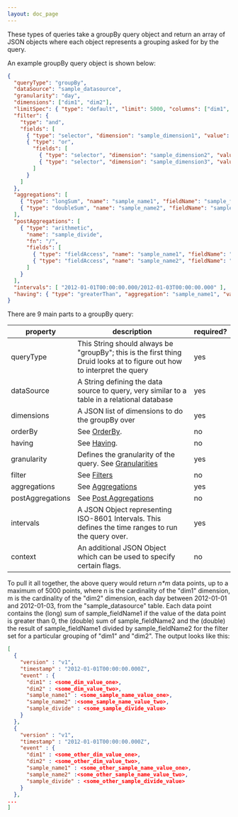 ```yaml
---
layout: doc_page
---
```

These types of queries take a groupBy query object and return an array of JSON objects where each object represents a grouping asked for by the query.

An example groupBy query object is shown below:

``` json
{
  "queryType": "groupBy",
  "dataSource": "sample_datasource",
  "granularity": "day",
  "dimensions": ["dim1", "dim2"],
  "limitSpec": { "type": "default", "limit": 5000, "columns": ["dim1", "metric1"] },
  "filter": {
    "type": "and",
    "fields": [
      { "type": "selector", "dimension": "sample_dimension1", "value": "sample_value1" },
      { "type": "or", 
        "fields": [
          { "type": "selector", "dimension": "sample_dimension2", "value": "sample_value2" },
          { "type": "selector", "dimension": "sample_dimension3", "value": "sample_value3" }
        ]
      }
    ]
  },
  "aggregations": [
    { "type": "longSum", "name": "sample_name1", "fieldName": "sample_fieldName1" },
    { "type": "doubleSum", "name": "sample_name2", "fieldName": "sample_fieldName2" }
  ],
  "postAggregations": [
    { "type": "arithmetic",
      "name": "sample_divide",
      "fn": "/",
      "fields": [
        { "type": "fieldAccess", "name": "sample_name1", "fieldName": "sample_fieldName1" },
        { "type": "fieldAccess", "name": "sample_name2", "fieldName": "sample_fieldName2" }
      ]
    }
  ],
  "intervals": [ "2012-01-01T00:00:00.000/2012-01-03T00:00:00.000" ],
  "having": { "type": "greaterThan", "aggregation": "sample_name1", "value": 0 }
}
```

There are 9 main parts to a groupBy query:

|property|description|required?|
|--------|-----------|---------|
|queryType|This String should always be "groupBy"; this is the first thing Druid looks at to figure out how to interpret the query|yes|
|dataSource|A String defining the data source to query, very similar to a table in a relational database|yes|
|dimensions|A JSON list of dimensions to do the groupBy over|yes|
|orderBy|See [OrderBy](OrderBy.html).|no|
|having|See [Having](Having.html).|no|
|granularity|Defines the granularity of the query. See [Granularities](Granularities.html)|yes|
|filter|See [Filters](Filters.html)|no|
|aggregations|See [Aggregations](Aggregations.html)|yes|
|postAggregations|See [Post Aggregations](Post-aggregations.html)|no|
|intervals|A JSON Object representing ISO-8601 Intervals. This defines the time ranges to run the query over.|yes|
|context|An additional JSON Object which can be used to specify certain flags.|no|

To pull it all together, the above query would return *n\*m* data points, up to a maximum of 5000 points, where n is the cardinality of the "dim1" dimension, m is the cardinality of the "dim2" dimension, each day between 2012-01-01 and 2012-01-03, from the "sample_datasource" table. Each data point contains the (long) sum of sample_fieldName1 if the value of the data point is greater than 0, the (double) sum of sample_fieldName2 and the (double) the result of sample_fieldName1 divided by sample_fieldName2 for the filter set for a particular grouping of "dim1" and "dim2". The output looks like this:

```json
[ 
  {
    "version" : "v1",
    "timestamp" : "2012-01-01T00:00:00.000Z",
    "event" : {
      "dim1" : <some_dim_value_one>,
      "dim2" : <some_dim_value_two>,
      "sample_name1" : <some_sample_name_value_one>,
      "sample_name2" :<some_sample_name_value_two>,
      "sample_divide" : <some_sample_divide_value>
    }
  }, 
  {
    "version" : "v1",
    "timestamp" : "2012-01-01T00:00:00.000Z",
    "event" : {
      "dim1" : <some_other_dim_value_one>,
      "dim2" : <some_other_dim_value_two>,
      "sample_name1" : <some_other_sample_name_value_one>,
      "sample_name2" :<some_other_sample_name_value_two>,
      "sample_divide" : <some_other_sample_divide_value>
    }
  },
...
]
```